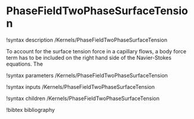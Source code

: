 # PhaseFieldTwoPhaseSurfaceTension

!syntax description /Kernels/PhaseFieldTwoPhaseSurfaceTension

To account for the surface tension force in a capillary flows, a body force term has to be included on the right hand side of the Navier-Stokes equations. The 


!syntax parameters /Kernels/PhaseFieldTwoPhaseSurfaceTension

!syntax inputs /Kernels/PhaseFieldTwoPhaseSurfaceTension

!syntax children /Kernels/PhaseFieldTwoPhaseSurfaceTension

!bibtex bibliography
